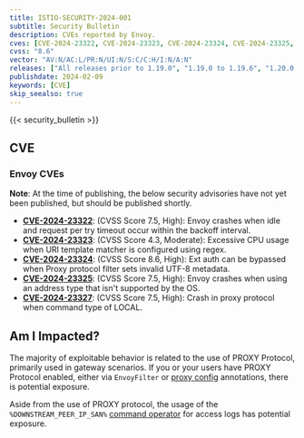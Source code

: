 ```yaml
---
title: ISTIO-SECURITY-2024-001
subtitle: Security Bulletin
description: CVEs reported by Envoy.
cves: [CVE-2024-23322, CVE-2024-23323, CVE-2024-23324, CVE-2024-23325, CVE-2024-23327]
cvss: "8.6"
vector: "AV:N/AC:L/PR:N/UI:N/S:C/C:H/I:N/A:N"
releases: ["All releases prior to 1.19.0", "1.19.0 to 1.19.6", "1.20.0 to 1.20.2"]
publishdate: 2024-02-09
keywords: [CVE]
skip_seealso: true
---
```


{{< security_bulletin >}}

## CVE

### Envoy CVEs

**Note**: At the time of publishing, the below security advisories have not yet been published, but should be published shortly.

- __[CVE-2024-23322](https://github.com/envoyproxy/envoy/security/advisories/GHSA-6p83-mfmh-qv38)__: (CVSS Score 7.5, High): Envoy crashes when idle and request per try timeout occur within the backoff interval.
- __[CVE-2024-23323](https://github.com/envoyproxy/envoy/security/advisories/GHSA-x278-4w4x-r7ch)__: (CVSS Score 4.3, Moderate): Excessive CPU usage when URI template matcher is configured using regex.
- __[CVE-2024-23324](https://github.com/envoyproxy/envoy/security/advisories/GHSA-gq3v-vvhj-96j6)__: (CVSS Score 8.6, High): Ext auth can be bypassed when Proxy protocol filter sets invalid UTF-8 metadata.
- __[CVE-2024-23325](https://github.com/envoyproxy/envoy/security/advisories/GHSA-5m7c-mrwr-pm26)__: (CVSS Score 7.5, High): Envoy crashes when using an address type that isn't supported by the OS.
- __[CVE-2024-23327](https://github.com/envoyproxy/envoy/security/advisories/GHSA-4h5x-x9vh-m29j)__: (CVSS Score 7.5, High): Crash in proxy protocol when command type of LOCAL.

## Am I Impacted?

The majority of exploitable behavior is related to the use of PROXY Protocol, primarily used in gateway scenarios. If you or your users have PROXY Protocol enabled, either via `EnvoyFilter` or [proxy config](/docs/ops/configuration/traffic-management/network-topologies/#proxy-protocol) annotations, there is potential exposure.

Aside from the use of PROXY protocol, the usage of the `%DOWNSTREAM_PEER_IP_SAN%` [command operator](https://www.envoyproxy.io/docs/envoy/latest/configuration/observability/access_log/usage.html#command-operators) for access logs has potential exposure.
